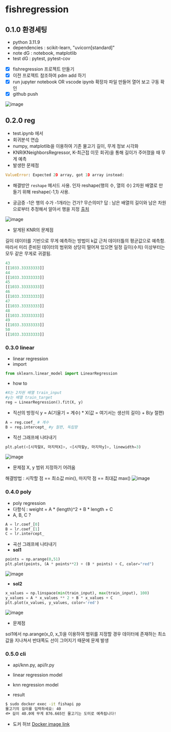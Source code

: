 # fishregression

## 0.1.0 환경세팅
- python 3.11.9
- dependencies : scikit-learn, "uvicorn[standard]"
- note dG : notebook, matplotlib
- test dG : pytest, pytest-cov

- [x] fishregression 프로젝트 만들기
- [x] 이전 프로젝트 참조하여 pdm add 하기
- [x] run jupyter notebook OR vscode ipynb 확장자 파일 만들어 열어 보고 구동 확인
- [x] github push

![image](https://github.com/user-attachments/assets/11b79446-af3f-469f-914d-0f434a52d597)


## 0.2.0 reg
- test.ipynb 에서
- 회귀분석 연습
- numpy, matplotlib을 이용하여 기존 물고기 길이, 무게 정보 시각화
- KNR(KNeighborsRegressor, K-최근접 이웃 회귀)을 통해 길이가 주어졌을 때 무게 예측
- 발생한 문제점
```python
ValueError: Expected 2D array, got 1D array instead:
```
- 해결방안
`reshape` 메서드 사용. 인자 reshape(행의 수, 열의 수)
2차원 배열로 만들기 위해 reshape(-1,1) 사용.

- 궁금증
-1은 행의 수가 -1개라는 건가? 무슨의미?
답 : 남은 배열의 길이와 남은 차원으로부터 추정해서 알아서 행을 지정 [출처](https://yololife-sy.medium.com/python-reshape-1-1-%EC%97%90%EC%84%9C-1%EC%9D%98-%EC%9D%98%EB%AF%B8-97b713be5230)

![image](https://github.com/user-attachments/assets/82dfc98d-a8aa-4a25-985e-3ab0e54b1f17)


- 알게된 KNR의 문제점

길이 데이터를 기반으로 무게 예측하는 방법이 k값 근처 데이터틀의 평균값으로 예측함.
따라서 미리 준비된 데이터의 범위와 상당히 떨어져 있으면 일정 길이(수치) 이상부터는 모두 같은 무게로 귀결됨.

```python
43
[[1033.33333333]]
44
[[1033.33333333]]
45
[[1033.33333333]]
46
[[1033.33333333]]
47
[[1033.33333333]]
48
[[1033.33333333]]
49
[[1033.33333333]]
50
[[1033.33333333]]
```

### 0.3.0 linear
- linear regression
- import
```python
from sklearn.linear_model import LinearRegression
```

- how to
```python
#X는 2차원 배열 train_input
#y는 배열 train_target
reg = LinearRegression().fit(X, y)
```

- 직선의 방정식
y = A(기울기 = 계수) * X(값 = 여기서는 생선의 길이) + B(y 절편)

```python
A = reg.coef_ # 계수
B = reg.intercept_ #y 절편, 독립항
```
- 직선 그래프에 나타내기
```python
plt.plot(<[시작할X, 마지막X]>, <[시작할y, 마지막y]>, linewidth=3)
```
![image](https://github.com/user-attachments/assets/8fe11066-ca3c-4fe7-9098-2dd6848b58c5)

- 문제점 X, y 범위 지정하기 어려움

해결방법 : 시작할 점 == 최소값 min(), 마지막 점 == 최대값 max()
![image](https://github.com/user-attachments/assets/b4b485f6-19f2-4367-84b3-fc414e03925c)

### 0.4.0 poly
- poly regression
- 다항식 : weight = A * (length)^2 + B * length + C
- A, B, C ?
```python
A = lr.coef_[0]
B = lr.coef_[1]
C = lr.intercept_
```
- 곡선 그래프에 나타내기
- **sol1**
```python
points = np.arange(0,51)
plt.plot(points, (A * points**2) + (B * points) + C, color="red")
```
![image](https://github.com/user-attachments/assets/62e0e918-5898-4ec1-b6be-3a53281d59af)

- **sol2**
```python
x_values = np.linspace(min(train_input), max(train_input), 100)
y_values = A * x_values ** 2 + B * x_values + C
plt.plot(x_values, y_values, color='red')
```
![image](https://github.com/user-attachments/assets/e995551b-482f-493a-be7f-7eb0064ddd43)

- 문제점 

sol1에서 np.arange(x_0, x_1)을 이용하여 범위를 지정할 경우
데이터에 존재하는 최소값을 지나쳐서 반대쪽도 선이 그어지기 때문에 문제 발생

### 0.5.0 cli
- api/knn.py, api/lr.py
- linear regression model
- knn regression model

- result

```bash
$ sudo docker exec -it fishapi pp
물고기의 길이를 입력하세요: 40
🐟 길이 40.0에 무게 876.665인 물고기는 도미로 예측됩니다!
```
- 도커 허브
[Docker image link](https://hub.docker.com/r/tbongkim03/fishregression)
